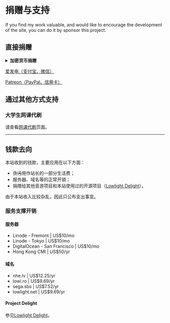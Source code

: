 # 捐赠与支持

If you find my work valuable, and would like to encourage the development of the site, you can do it by sponsor this project.

## 直接捐赠

<details>
<summary><b>加密货币捐赠</b></summary>

- ETH: 

  `0x620FC0D815DE319c17aF6b3B9Cf7db8d217926C1`

- BTC: 

  `34VD7Qxa2J5yvs7yVtLrqvXF7ecaqs61Ac`
  
- TRX:

  `TY5oXjM3GcxhmR8TZJvBEP5DcbW6nfZbyc`

</details>

[爱发电（支付宝、微信）](https://afdian.net/@toyamaworks) 

[Patreon（PayPal、信用卡）](https://www.patreon.com/lowlight_delight)

## 通过其他方式支持

### 大学生网课代刷

请查看[网课代刷](/info/donate_wangke)页面。


-----

## 钱款去向

本站收到的钱款，主要应用在以下方面：

- ~~贪污~~用作站长的一部分生活费；
- 服务器、域名等的正常开销；
- 捐赠给其他音游项目和本站使用过的开源项目（[Lowlight Delight](/blog/2021/10/30/about-delight)）。

由于本站收入比较杂乱，因此只公布支出事宜。

### 服务支撑开销

#### 服务器

- Linode - Fremont | US$10/mo
- Linode - Tokyo | US$10/mo
- DigitalOcean - San Francisco | US$10/mo
- Hong Kong CMI | US$50/yr

#### 域名

- nhe.lv | US$12.25/yr
- lowi.ro | US$9.69/yr
- sega.sbs | US$7.52/yr
- lowlight.net | US$9.69/yr

#### Project Delight

参见[Lowlight Delight](/blog/2021/10/30/about-delight)。
